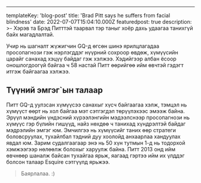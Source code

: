 ---
templateKey: 'blog-post'
title: 'Brad Pitt says he suffers from facial blindness'
date: 2022-07-07T15:04:10.000Z
featuredpost: true
description: >-
  Хэрэв та Брэд Питттэй таарвал тэр таныг хоёр дахь удаагаа танихгүй байх магадлалтай.

Учир нь шагналт жүжигчин GQ-д өгсөн шинэ ярилцлагадаа просопагнози гэж нэрлэгддэг нүүрний сохроор өвдөж, хүмүүсийн царайг санахад хэцүү байдаг гэж хэлжээ.
Хэдийгээр албан ёсоор оношлогдоогүй байгаа ч 58 настай Питт өөрийгөө ийм өвчтэй гэдэгт итгэж байгаагаа хэлжээ.



## Түүний эмгэг`ын талаар

Питт GQ-д уулзсан хүмүүсээ санахыг хүсч байгаагаа хэлж, тэмцэл нь хүмүүст өөрт нь хол байгаа мэт сэтгэгдэл төрүүлэхээс эмээж байна.
Эрүүл мэндийн үндэсний хүрээлэнгийн мэдээлснээр просопагнози нь хүмүүс гэр бүлийн гишүүд, найз нөхдөө ч танихад хүндрэлтэй байдаг мэдрэлийн эмгэг юм. Эмчилгээ нь хүмүүсийг таних өөр стратеги боловсруулах, тухайлбал тэдний дуу хоолойд анхаарлаа хандуулах явдал юм.
Зарим судалгаагаар энэ нь 50 хүн тутмын 1-д нь тодорхой хэмжээгээр нөлөөлж болохыг харуулж байна.
Питт 2013 онд ийм өвчнөөр шаналж байсан тухайгаа ярьж, яагаад гэртээ ийм их үлддэг болсон талаар Esquire сэтгүүлд ярьжээ.

>Баярлалаа. :)

